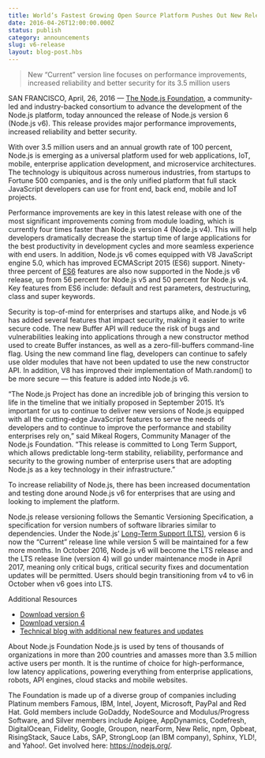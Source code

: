 ```yaml
---
title: World’s Fastest Growing Open Source Platform Pushes Out New Release
date: 2016-04-26T12:00:00.000Z
status: publish
category: announcements
slug: v6-release
layout: blog-post.hbs
---
```


> New “Current” version line focuses on performance improvements, increased reliability and
> better security for its 3.5 million users

SAN FRANCISCO, April, 26, 2016 — [The Node.js Foundation](http://ctt.marketwire.com/?release=11G082331-001&id=8448115&type=0&url=https%3a%2f%2fnodejs.org%2fen%2ffoundation%2f), a
community-led and industry-backed consortium to advance the development of the Node.js
platform, today announced the release of Node.js version 6 (Node.js v6). This release
provides major performance improvements, increased reliability and better security.

With over 3.5 million users and an annual growth rate of 100 percent, Node.js is emerging as
a universal platform used for web applications, IoT, mobile, enterprise application
development, and microservice architectures. The technology is ubiquitous across numerous
industries, from startups to Fortune 500 companies, and is the only unified platform that
full stack JavaScript developers can use for front end, back end, mobile and IoT projects.

Performance improvements are key in this latest release with one of the most significant
improvements coming from module loading, which is currently four times faster than Node.js
version 4 (Node.js v4). This will help developers dramatically decrease the startup time of
large applications for the best productivity in development cycles and more seamless
experience with end users. In addition, Node.js v6 comes equipped with V8 JavaScript engine
5.0, which has improved ECMAScript 2015 (ES6) support. Ninety-three percent of
[ES6](https://node.green/) features are also now supported in the Node.js v6 release, up from
56 percent for Node.js v5 and 50 percent for Node.js v4. Key features from ES6 include:
default and rest parameters, destructuring, class and super keywords.

Security is top-of-mind for enterprises and startups alike, and Node.js v6 has added several
features that impact security, making it easier to write secure code. The new Buffer API will
reduce the risk of bugs and vulnerabilities leaking into applications through a new
constructor method used to create Buffer instances, as well as a zero-fill-buffers
command-line flag. Using the new command line flag, developers can continue to safely use
older modules that have not been updated to use the new constructor API. In addition, V8 has
improved their implementation of Math.random() to be more secure — this feature is added into
Node.js v6.

“The Node.js Project has done an incredible job of bringing this version to life in the
timeline that we initially proposed in September 2015. It’s important for us to continue to
deliver new versions of Node.js equipped with all the cutting-edge JavaScript features to
serve the needs of developers and to continue to improve the performance and stability
enterprises rely on,” said Mikeal Rogers, Community Manager of the Node.js Foundation. “This
release is committed to Long Term Support, which allows predictable long-term stability,
reliability, performance and security to the growing number of enterprise users that are
adopting Node.js as a key technology in their infrastructure.”

To increase reliability of Node.js, there has been increased documentation and testing done
around Node.js v6 for enterprises that are using and looking to implement the platform.

Node.js release versioning follows the Semantic Versioning Specification, a specification for
version numbers of software libraries similar to dependencies. Under the Node.js’ [Long-Term
Support (LTS)](https://github.com/nodejs/LTS/), version 6 is now the “Current” release line
while version 5 will be maintained for a few more months. In October 2016, Node.js v6 will
become the LTS release and the LTS release line (version 4) will go under maintenance mode in
April 2017, meaning only critical bugs, critical security fixes and documentation updates
will be permitted. Users should begin transitioning from v4 to v6 in October when v6 goes
into LTS.

Additional Resources

- [Download version 6](https://nodejs.org/download/release/v6.0.0/)
- [Download version 4](https://nodejs.org/en/download/)
- [Technical blog with additional new features and updates](https://nodejs.org/en/blog/)

About Node.js Foundation
Node.js is used by tens of thousands of organizations in more than 200 countries and amasses
more than 3.5 million active users per month. It is the runtime of choice for
high-performance, low latency applications, powering everything from enterprise applications,
robots, API engines, cloud stacks and mobile websites.

The Foundation is made up of a diverse group of companies including Platinum members Famous,
IBM, Intel, Joyent, Microsoft, PayPal and Red Hat. Gold members include GoDaddy, NodeSource
and Modulus/Progress Software, and Silver members include Apigee, AppDynamics, Codefresh,
DigitalOcean, Fidelity, Google, Groupon, nearForm, New Relic, npm, Opbeat, RisingStack, Sauce
Labs, SAP, StrongLoop (an IBM company), Sphinx, YLD!, and Yahoo!. Get involved here:
<https://nodejs.org/>.
